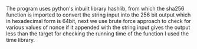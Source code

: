 The program uses python's inbuilt library hashlib, from which the sha256 function is imported to convert the string input into the 256 bit output which in hexadecimal 
form is 64bit, next we use brute force approach to check for various values of nonce if it appended with the string input gives the output less than the target 
for checking the running time of the function I used the time library.

